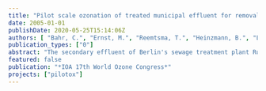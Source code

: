 ```yaml
---
title: "Pilot scale ozonation of treated municipal effluent for removal of pharmaceutical compopunds and pathogens"
date: 2005-01-01
publishDate: 2020-05-25T15:14:06Z
authors: [ "Bahr, C.", "Ernst, M.", "Reemtsma, T.", "Heinzmann, B.", "Luck, F.", "Jekel, M." ]
publication_types: ["0"]
abstract: "The secondary effluent of Berlin's sewage treatment plant Ruhleben was oxidized by dosages of 2.5-22 mg/L ozone and varying operation conditions to remove pharmaceutical compounds and disinfect water in parallel. The majority of analysed neutral and acidic drugs were efficiently removed to the detection limit at ozone consumptions equal to a dosage of < 10 mg/L O3. However, certain compounds like clofibric acid, ketaprofen and traced metabolites required higher dosages of > 10-15 mg/LO3 for complete removal. A series of four iodinated organic contrast media (ICM) persisted the ozone treatment even at high consumption rates. Related to disinfection, the legal requirements (EU bathing water directive) could be fulfilled by a consumption of < 10 mg/L O3. For a combined oxidation by ozone and H2O2 (perozone) higher conversion rates for clofibric acid, naproxen and ketaprofen could be obtained at lower dosage (6 mg/L O3). For two ICM, namely iopamidol and iohexol, this was the case at higher ozone consumption. The removal of adsorbable organic iodine (AOI) > 10% could not be achieved by any treatment. The initial genotoxicity of the secondary effluent was stated by four independent tests. Due to the application of ozone, this genotoxicity was completely removed. The presented results confirm that ozonation can be a suitable advanced wastewater treatment at varying operation conditions to lower effluent concentrations of pharmaceuticals and active micro-organsisms."
featured: false
publication: "*IOA 17th World Ozone Congress*"
projects: ["pilotox"]
---
```


